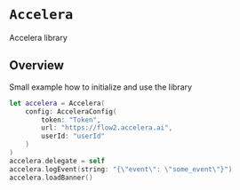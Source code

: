 # ``Accelera``

Accelera library

## Overview

Small example how to initialize and use the library

```swift
let accelera = Accelera(
    config: AcceleraConfig(
        token: "Token",
        url: "https://flow2.accelera.ai",
        userId: "userId"
    )
)
accelera.delegate = self
accelera.logEvent(string: "{\"event\": \"some_event\"}")
accelera.loadBanner()
```
